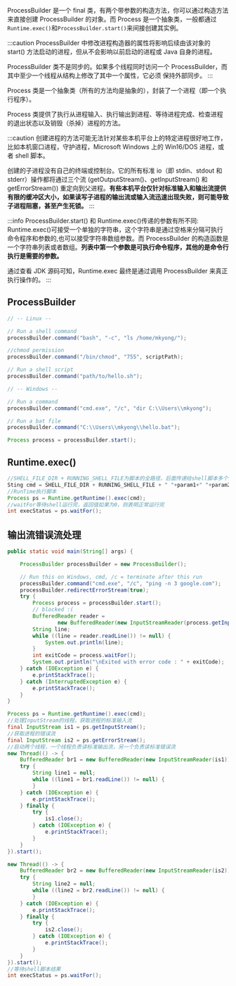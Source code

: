 ProcessBuilder 是一个 final 类，有两个带参数的构造方法，你可以通过构造方法来直接创建 ProcessBuilder 的对象。而 Process 是一个抽象类，一般都通过`Runtime.exec()`和`ProcessBuilder.start()`来间接创建其实例。

:::caution
ProcessBuilder 中修改进程构造器的属性将影响后续由该对象的 start() 方法启动的进程，但从不会影响以前启动的进程或 Java 自身的进程。

ProcessBuilder 类不是同步的。如果多个线程同时访问一个 ProcessBuilder，而其中至少一个线程从结构上修改了其中一个属性，它必须 保持外部同步。
:::

Process 类是一个抽象类（所有的方法均是抽象的），封装了一个进程（即一个执行程序）。

Process 类提供了执行从进程输入、执行输出到进程、等待进程完成、检查进程的退出状态以及销毁（杀掉）进程的方法。

:::caution
创建进程的方法可能无法针对某些本机平台上的特定进程很好地工作，比如本机窗口进程，守护进程，Microsoft Windows 上的 Win16/DOS 进程，或者 shell 脚本。

创建的子进程没有自己的终端或控制台。它的所有标准 io（即 stdin、stdout 和 stderr）操作都将通过三个流 (getOutputStream()、getInputStream() 和 getErrorStream()) 重定向到父进程。**有些本机平台仅针对标准输入和输出流提供有限的缓冲区大小，如果读写子进程的输出流或输入流迅速出现失败，则可能导致子进程阻塞，甚至产生死锁。**
:::

:::info
ProcessBuilder.start() 和 Runtime.exec()传递的参数有所不同: Runtime.exec()可接受一个单独的字符串，这个字符串是通过空格来分隔可执行命令程序和参数的,也可以接受字符串数组参数。而 ProcessBuilder 的构造函数是一个字符串列表或者数组。**列表中第一个参数是可执行命令程序，其他的是命令行执行是需要的参数。**

通过查看 JDK 源码可知，Runtime.exec 最终是通过调用 ProcessBuilder 来真正执行操作的。
:::

## ProcessBuilder

```java
// -- Linux --

// Run a shell command
processBuilder.command("bash", "-c", "ls /home/mkyong/");

//chmod permission
processBuilder.command("/bin/chmod", "755", scriptPath);

// Run a shell script
processBuilder.command("path/to/hello.sh");

// -- Windows --

// Run a command
processBuilder.command("cmd.exe", "/c", "dir C:\\Users\\mkyong");

// Run a bat file
processBuilder.command("C:\\Users\\mkyong\\hello.bat");

Process process = processBuilder.start();

```

## Runtime.exec()

```java
//SHELL_FILE_DIR + RUNNING_SHELL_FILE为脚本的全路径，后面传递给shell脚本多个参数用空格分隔
Sting cmd = SHELL_FILE_DIR + RUNNING_SHELL_FILE + " "+param1+" "+param2+" "+param3
//RunTime执行脚本
Process ps = Runtime.getRuntime().exec(cmd);
//waitFor等待shell运行完，返回值如果为0，则表明正常运行完
int execStatus = ps.waitFor();
```

## 输出流错误流处理

```java
public static void main(String[] args) {

    ProcessBuilder processBuilder = new ProcessBuilder();

    // Run this on Windows, cmd, /c = terminate after this run
    processBuilder.command("cmd.exe", "/c", "ping -n 3 google.com");
    processBuilder.redirectErrorStream(true);
    try {
        Process process = processBuilder.start();
        // blocked :(
        BufferedReader reader =
                new BufferedReader(new InputStreamReader(process.getInputStream()));
        String line;
        while ((line = reader.readLine()) != null) {
            System.out.println(line);
        }
        int exitCode = process.waitFor();
        System.out.println("\nExited with error code : " + exitCode);
    } catch (IOException e) {
        e.printStackTrace();
    } catch (InterruptedException e) {
        e.printStackTrace();
    }
}
```

```java
Process ps = Runtime.getRuntime().exec(cmd);
//处理InputStream的线程，获取进程的标准输入流
final InputStream is1 = ps.getInputStream();
//获取进程的错误流
final InputStream is2 = ps.getErrorStream();
//启动两个线程，一个线程负责读标准输出流，另一个负责读标准错误流
new Thread(() -> {
    BufferedReader br1 = new BufferedReader(new InputStreamReader(is1));
    try {
        String line1 = null;
        while ((line1 = br1.readLine()) != null) {
        }
    } catch (IOException e) {
        e.printStackTrace();
    } finally {
        try {
            is1.close();
        } catch (IOException e) {
            e.printStackTrace();
        }
    }
}).start();

new Thread(() -> {
    BufferedReader br2 = new BufferedReader(new InputStreamReader(is2));
    try {
        String line2 = null;
        while ((line2 = br2.readLine()) != null) {
        }
    } catch (IOException e) {
        e.printStackTrace();
    } finally {
        try {
            is2.close();
        } catch (IOException e) {
            e.printStackTrace();
        }
    }
}).start();
//等待shell脚本结果
int execStatus = ps.waitFor();

```
